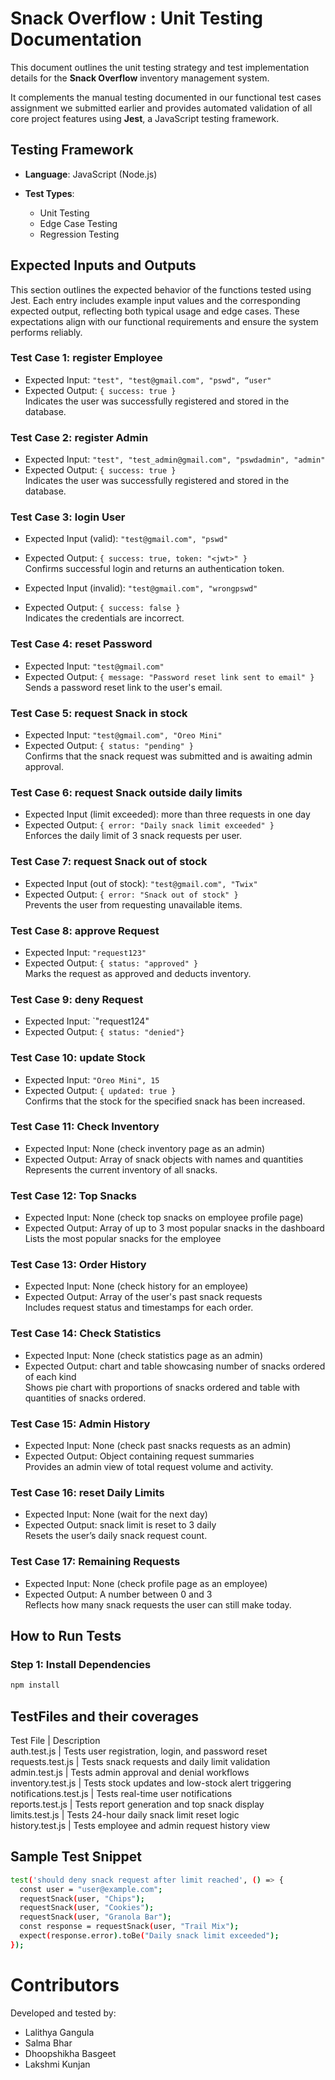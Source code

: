
# Snack Overflow : Unit Testing Documentation

This document outlines the unit testing strategy and test implementation details for the **Snack Overflow** inventory management system. </br>

It complements the manual testing documented in our functional test cases assignment we submitted earlier and provides automated validation of all core project features using **Jest**, a JavaScript testing framework. </br>

## Testing Framework

- **Language**: JavaScript (Node.js)

- **Test Types**:
  - Unit Testing
  - Edge Case Testing
  - Regression Testing


## Expected Inputs and Outputs

This section outlines the expected behavior of the functions tested using Jest. Each entry includes example input values and the corresponding expected output, reflecting both typical usage and edge cases. These expectations align with our functional requirements and ensure the system performs reliably.

### Test Case 1: register Employee
- Expected Input: `"test", "test@gmail.com", "pswd", “user"`
- Expected Output: `{ success: true }`   </br>
  Indicates the user was successfully registered and stored in the database.

### Test Case 2: register Admin
- Expected Input: `"test", "test_admin@gmail.com", "pswdadmin", "admin"`
- Expected Output: `{ success: true }`   </br>
  Indicates the user was successfully registered and stored in the database.


### Test Case 3: login User
- Expected Input (valid): `"test@gmail.com", "pswd"`
- Expected Output: `{ success: true, token: "<jwt>" }`   </br>
  Confirms successful login and returns an authentication token.

- Expected Input (invalid): `"test@gmail.com", "wrongpswd"`
- Expected Output: `{ success: false }`   </br>
  Indicates the credentials are incorrect.

### Test Case 4: reset Password
- Expected Input: `"test@gmail.com"`
- Expected Output: `{ message: "Password reset link sent to email" }`  </br>
Sends a password reset link to the user's email.

### Test Case 5: request Snack in stock
- Expected Input: `"test@gmail.com", "Oreo Mini"`
- Expected Output: `{ status: "pending" }`  </br>
  Confirms that the snack request was submitted and is awaiting admin approval.

### Test Case 6: request Snack outside daily limits
- Expected Input (limit exceeded): more than three requests in one day
- Expected Output: `{ error: "Daily snack limit exceeded" }`  </br>
  Enforces the daily limit of 3 snack requests per user.

### Test Case 7: request Snack out of stock
- Expected Input (out of stock): `"test@gmail.com", "Twix"`
- Expected Output: `{ error: "Snack out of stock" }`  </br>
  Prevents the user from requesting unavailable items.

### Test Case 8: approve Request
- Expected Input: `"request123"`
- Expected Output: `{ status: "approved" }`  </br>
  Marks the request as approved and deducts inventory.

### Test Case 9: deny Request
- Expected Input: `"request124"
- Expected Output: `{ status: "denied"}`  

### Test Case 10: update Stock
- Expected Input: `"Oreo Mini", 15`
- Expected Output: `{ updated: true }`   </br>
  Confirms that the stock for the specified snack has been increased.

### Test Case 11: Check Inventory
- Expected Input: None (check inventory page as an admin)
- Expected Output: Array of snack objects with names and quantities  </br>
  Represents the current inventory of all snacks.

### Test Case 12: Top Snacks
- Expected Input: None (check top snacks on employee profile page)
- Expected Output: Array of up to 3 most popular snacks in the dashboard </br>
  Lists the most popular snacks for the employee

### Test Case 13: Order History
- Expected Input: None (check history for an employee)
- Expected Output: Array of the user's past snack requests  </br>
  Includes request status and timestamps for each order.

### Test Case 14: Check Statistics
- Expected Input: None (check statistics page as an admin)
- Expected Output: chart and table showcasing number of snacks ordered of each kind </br>
  Shows pie chart with proportions of snacks ordered and table with quantities of snacks ordered.

### Test Case 15: Admin History
- Expected Input: None (check past snacks requests as an admin)
- Expected Output: Object containing request summaries   </br>
  Provides an admin view of total request volume and activity.

### Test Case 16: reset Daily Limits
- Expected Input: None (wait for the next day)
- Expected Output: snack limit is reset to 3 daily </br>
  Resets the user’s daily snack request count.

### Test Case 17: Remaining Requests
- Expected Input: None (check profile page as an employee)
- Expected Output: A number between 0 and 3   </br>
  Reflects how many snack requests the user can still make today.


## How to Run Tests

### Step 1: Install Dependencies
```bash
npm install
```

## TestFiles and their coverages 
Test File | Description </br>
auth.test.js | Tests user registration, login, and password reset </br>
requests.test.js | Tests snack requests and daily limit validation </br>
admin.test.js | Tests admin approval and denial workflows </br>
inventory.test.js | Tests stock updates and low-stock alert triggering </br>
notifications.test.js | Tests real-time user notifications </br>
reports.test.js | Tests report generation and top snack display </br>
limits.test.js | Tests 24-hour daily snack limit reset logic </br>
history.test.js | Tests employee and admin request history view </br>


## Sample Test Snippet 
```bash
test('should deny snack request after limit reached', () => {
  const user = "user@example.com";
  requestSnack(user, "Chips");
  requestSnack(user, "Cookies");
  requestSnack(user, "Granola Bar");
  const response = requestSnack(user, "Trail Mix");
  expect(response.error).toBe("Daily snack limit exceeded");
});
```

# Contributors
Developed and tested by: </br>
- Lalithya Gangula
- Salma Bhar
- Dhoopshikha Basgeet
- Lakshmi Kunjan


